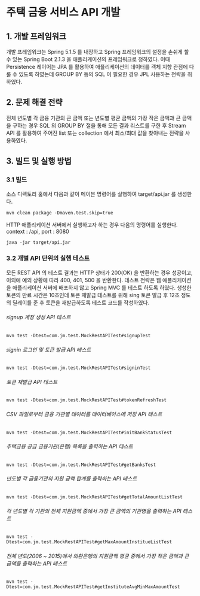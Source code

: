 # 주택 금융 서비스 API 개발

## 1. 개발 프레임워크
개발 프레임워크는 Spring 5.1.5 를 내장하고 Spring 프레임워크의 설정을 손쉬게 할 수 있는 Spring Boot 2.1.3 을 애플리케이션의 프레임워크로 정하였다.
이때 Persistence 레이어는 JPA 를 활용하여 애플리케이션의 데이터를 객체 지향 관점에 다룰 수 있도록 하였는데 GROUP BY 등의 SQL 이 필요한 경우 JPL 사용하는 전략을 취하였다.

## 2. 문제 해결 전략
전체 년도별 각 금융 기관의 큰 금액 또는 년도별 평균 금액의 가장 작은 금액과 큰 금액을 구하는 경우 SQL 의 GROUP BY 절을 통해 모든 결과 리스트를 구한 후
Stream API 를 활용하여 주어진 list 또는 collection 에서 최소/최대 값을 찾아내는 전략을 사용하였다.   

## 3. 빌드 및 실행 방법
### 3.1 빌드
소스 디렉토리 홈에서 다음과 같이 메이븐 명령어를 실행하여 target/api.jar 를 생성한다.
```
mvn clean package -Dmaven.test.skip=true
```

HTTP 애플리케이션 서버에서 실행하고자 하는 경우 다음의 명령어를 실행한다. context : /api, port : 8080
```
java -jar target/api.jar
```

### 3.2 개별 API 단위의 실행 테스트
모든 REST API 의 테스트 결과는 HTTP 상태가 200(OK) 을 반환하는 경우 성공이고, 이외에 예외 상황에 따라 400, 401, 500 을 반환한다.
테스트 전략은 웹 애플리케이션을 애플리케이션 서버에 배포하지 않고 Spring MVC 를 테스트 하도록 하였다.
생성한 토큰의 만료 시간은 10초인데 토큰 재발급 테스트를 위해 sing 토큰 발급 후 12초 정도의 딜레이를 준 후 토큰을 재발급하도록 테스트 코드를 작성하였다. 

###### signup 계정 생성 API 테스트
```
mvn test -Dtest=com.jm.test.MockRestAPITest#signupTest
```

###### signin 로그인 및 토큰 발급 API 테스트
```
mvn test -Dtest=com.jm.test.MockRestAPITest#signinTest
```

###### 토큰 재발급 API 테스트
```
mvn test -Dtest=com.jm.test.MockRestAPITest#tokenRefreshTest
```

###### CSV 파일로부터 금융 기관별 데이터를 데이터베이스에 저장 API 테스트
```
mvn test -Dtest=com.jm.test.MockRestAPITest#initBankStatusTest
```

###### 주택금융 공급 금융기관(은행) 목록을 출력하는 API 테스트
```
mvn test -Dtest=com.jm.test.MockRestAPITest#getBanksTest
```

###### 년도별 각 금융기관의 지원 금액 합계를 출력하는 API 테스트
```
mvn test -Dtest=com.jm.test.MockRestAPITest#getTotalAmountListTest
```

###### 각 년도별 각 기관의 전체 지원금액 중에서 가장 큰 금액의 기관명을 출력하는 API 테스트
```
mvn test -Dtest=com.jm.test.MockRestAPITest#getMaxAmountInstitueListTest
```

###### 전체 년도(2006 ~ 2015)에서 외환은행의 지원금액 평균 중에서 가장 작은 금액과 큰 금액을 출력하는 API 테스트
```
mvn test -Dtest=com.jm.test.MockRestAPITest#getInstituteAvgMinMaxAmountTest
```